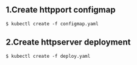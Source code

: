 ## 1.Create httpport configmap

```shell
$ kubectl create -f configmap.yaml
```
## 2.Create httpserver deployment

```shell
$ kubectl create -f deploy.yaml
```
